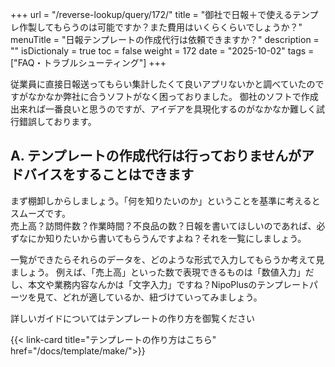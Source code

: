 +++
url = "/reverse-lookup/query/172/"
title = "御社で日報＋で使えるテンプレ作製してもらうのは可能ですか？また費用はいくらくらいでしょうか？"
menuTitle = "日報テンプレートの作成代行は依頼できますか？"
description = ""
isDictionaly = true
toc = false
weight = 172
date = "2025-10-02"
tags = ["FAQ・トラブルシューティング"]
+++

従業員に直接日報送ってもらい集計したくて良いアプリないかと調べていたのですがなかなか弊社に合うソフトがなく困っておりました。
御社のソフトで作成出来れば一番良いと思うのですが、アイデアを具現化するのがなかなか難しく試行錯誤しております。

## A. テンプレートの作成代行は行っておりませんがアドバイスをすることはできます

まず棚卸しからしましょう。「何を知りたいのか」ということを基準に考えるとスムーズです。  
売上高？訪問件数？作業時間？不良品の数？日報を書いてほしいのであれば、必ずなにか知りたいから書いてもらうんですよね？それを一覧にしましょう。

一覧ができたらそれらのデータを、どのような形式で入力してもらうか考えて見ましょう。
例えば、「売上高」といった数で表現できるものは「数値入力」だし、本文や業務内容なんかは「文字入力」ですね？NipoPlusのテンプレートパーツを見て、どれが適しているか、紐づけていってみましょう。

詳しいガイドについてはテンプレートの作り方を御覧ください

{{< link-card title="テンプレートの作り方はこちら" href="/docs/template/make/">}}

